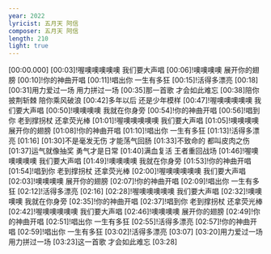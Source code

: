 ```yaml
---
year: 2022
lyricist: 五月天 阿信
composer: 五月天 阿信
length: 210
light: true
---
```

[00:00.000]
[00:03]!喔噢噢噢噢噢 我们要大声唱
[00:06]!噢噢噢噢 展开你的翅膀
[00:10]!你的神曲开唱
[00:11]!唱出你 一生有多狂
[00:15]!活得多漂亮
[00:18]
[00:31]用力爱过一场 用力拼过一场
[00:35]那一首歌 才会如此难忘
[00:38]陪你披荆斩棘 陪你乘风破浪
[00:42]多年以后 还是少年模样
[00:47]!喔噢噢噢噢噢 我们要大声唱
[00:50]!噢噢噢噢 我就在你身旁
[00:54]!你的神曲开唱
[00:56]!唱到你 老到撑拐杖 还拿荧光棒
[01:01]!喔噢噢噢噢噢 我们要大声唱
[01:05]!噢噢噢噢 展开你的翅膀
[01:08]!你的神曲开唱
[01:10]!唱出你 一生有多狂
[01:13]!活得多漂亮
[01:16]
[01:30]不是毫发无伤 才能荡气回肠
[01:33]不致命的 都叫皮肉之伤
[01:37]运气就像抽奖 勇气才是日常
[01:40]满血复活 王者重回战场
[01:46]!喔噢噢噢噢噢 我们要大声唱
[01:49]!噢噢噢噢 我就在你身旁
[01:53]!你的神曲开唱
[01:54]!唱到你 老到撑拐杖 还拿荧光棒
[02:00]!喔噢噢噢噢噢 我们要大声唱
[02:03]!噢噢噢噢 展开你的翅膀
[02:07]!你的神曲开唱
[02:09]!唱出你 一生有多狂
[02:12]!活得多漂亮
[02:16]
[02:28]!喔噢噢噢噢噢 我们要大声唱
[02:32]!噢噢噢噢 我就在你身旁
[02:35]!你的神曲开唱
[02:37]!唱到你 老到撑拐杖 还拿荧光棒
[02:42]!喔噢噢噢噢噢 我们要大声唱
[02:46]!噢噢噢噢 展开你的翅膀
[02:49]!你的神曲开唱
[02:51]!唱出你 一生有多狂
[02:55]!活得多漂亮
[02:57]!你的神曲开唱
[02:59]!唱出你 一生有多狂
[03:02]!活得多漂亮
[03:07]
[03:20]用力爱过一场 用力拼过一场
[03:23]这一首歌 才会如此难忘
[03:28]